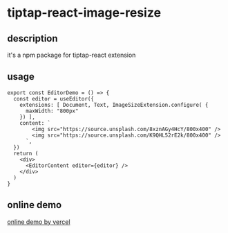 # tiptap-react-image-resize

## description

it's a npm package for tiptap-react extension

## usage

```tsx
export const EditorDemo = () => {
  const editor = useEditor({
    extensions: [ Document, Text, ImageSizeExtension.configure( {
      maxWidth: "800px"
    }) ],
    content: `
        <img src="https://source.unsplash.com/8xznAGy4HcY/800x400" />
        <img src="https://source.unsplash.com/K9QHL52rE2k/800x400" />
      `,
  })
  return (
    <div>
      <EditorContent editor={editor} />
    </div>
  )
}
```

## online demo

[online demo by vercel](https://tiptap-react-image-resize-fzzs.vercel.app/?path=/story/example-editordemo--demo)
